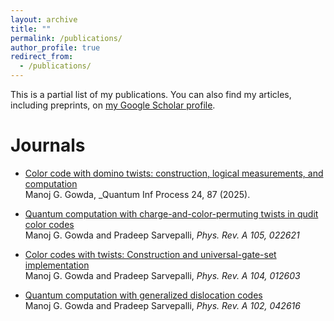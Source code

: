 ```yaml
---
layout: archive
title: ""
permalink: /publications/
author_profile: true
redirect_from:
  - /publications/
---
```



<div class="wordwrap">This is a partial list of my publications. You can also find my articles, including preprints, on <a href="{{site.author.googlescholar}}">my Google Scholar profile</a>.</div>


Journals
======
* [Color code with domino twists: construction, logical measurements, and computation](https://link.springer.com/article/10.1007/s11128-025-04703-y) <br /> Manoj G. Gowda, _Quantum Inf Process 24, 87 (2025).
  
* [Quantum computation with charge-and-color-permuting twists in qudit color codes](https://journals.aps.org/pra/abstract/10.1103/PhysRevA.105.022621) <br /> Manoj G. Gowda and Pradeep Sarvepalli, _Phys. Rev. A 105, 022621_

* [Color codes with twists: Construction and universal-gate-set implementation](https://journals.aps.org/pra/abstract/10.1103/PhysRevA.104.012603) <br /> Manoj G. Gowda and Pradeep Sarvepalli, _Phys. Rev. A 104, 012603_

* [Quantum computation with generalized dislocation codes](https://journals.aps.org/pra/abstract/10.1103/PhysRevA.102.042616) <br /> Manoj G. Gowda and Pradeep Sarvepalli, _Phys. Rev. A 102, 042616_
  
